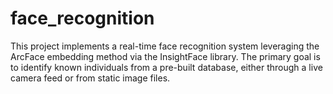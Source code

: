 # face_recognition
This project implements a real-time face recognition system leveraging the ArcFace embedding method via the InsightFace library. The primary goal is to identify known individuals from a pre-built database, either through a live camera feed or from static image files. 
